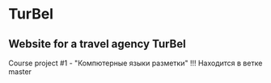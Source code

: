# TurBel
Website for a travel agency TurBel
------------------------------------
Course project #1 - "Компютерные языки разметки"
!!! Находится в ветке master
